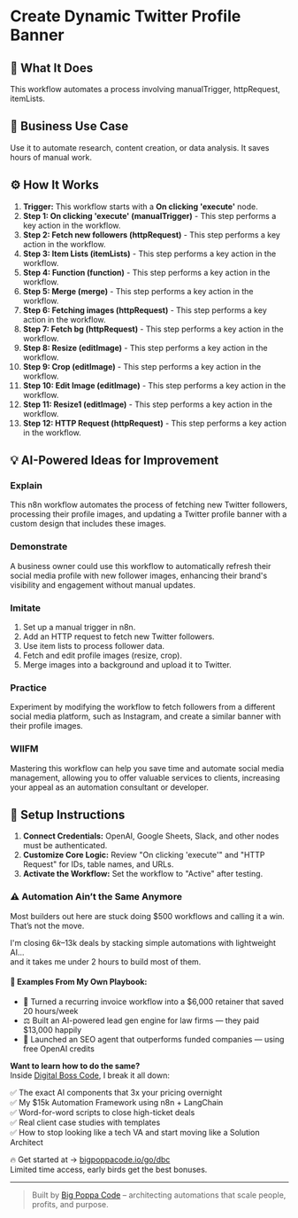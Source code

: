 # Create Dynamic Twitter Profile Banner

## 🚀 What It Does
This workflow automates a process involving manualTrigger, httpRequest, itemLists.

## 💼 Business Use Case
Use it to automate research, content creation, or data analysis. It saves hours of manual work.

## ⚙️ How It Works
1.  **Trigger:** This workflow starts with a **On clicking 'execute'** node.
2. **Step 1: On clicking 'execute' (manualTrigger)** - This step performs a key action in the workflow.
3. **Step 2: Fetch new followers (httpRequest)** - This step performs a key action in the workflow.
4. **Step 3: Item Lists (itemLists)** - This step performs a key action in the workflow.
5. **Step 4: Function (function)** - This step performs a key action in the workflow.
6. **Step 5: Merge (merge)** - This step performs a key action in the workflow.
7. **Step 6: Fetching images (httpRequest)** - This step performs a key action in the workflow.
8. **Step 7: Fetch bg (httpRequest)** - This step performs a key action in the workflow.
9. **Step 8: Resize (editImage)** - This step performs a key action in the workflow.
10. **Step 9: Crop (editImage)** - This step performs a key action in the workflow.
11. **Step 10: Edit Image (editImage)** - This step performs a key action in the workflow.
12. **Step 11: Resize1 (editImage)** - This step performs a key action in the workflow.
13. **Step 12: HTTP Request (httpRequest)** - This step performs a key action in the workflow.

## 💡 AI-Powered Ideas for Improvement
### Explain
This n8n workflow automates the process of fetching new Twitter followers, processing their profile images, and updating a Twitter profile banner with a custom design that includes these images.

### Demonstrate
A business owner could use this workflow to automatically refresh their social media profile with new follower images, enhancing their brand's visibility and engagement without manual updates.

### Imitate
1. Set up a manual trigger in n8n.
2. Add an HTTP request to fetch new Twitter followers.
3. Use item lists to process follower data.
4. Fetch and edit profile images (resize, crop).
5. Merge images into a background and upload it to Twitter.

### Practice
Experiment by modifying the workflow to fetch followers from a different social media platform, such as Instagram, and create a similar banner with their profile images.

### WIIFM
Mastering this workflow can help you save time and automate social media management, allowing you to offer valuable services to clients, increasing your appeal as an automation consultant or developer.

## 🔧 Setup Instructions
1. **Connect Credentials:** OpenAI, Google Sheets, Slack, and other nodes must be authenticated.
2. **Customize Core Logic:** Review "On clicking 'execute'" and "HTTP Request" for IDs, table names, and URLs.
3. **Activate the Workflow:** Set the workflow to "Active" after testing.

### ⚠️ Automation Ain’t the Same Anymore

Most builders out here are stuck doing $500 workflows and calling it a win.  
That’s not the move.  

I'm closing $6k–$13k deals by stacking simple automations with lightweight AI...  
and it takes me under 2 hours to build most of them.

#### 🧠 Examples From My Own Playbook:
- 🔁 Turned a recurring invoice workflow into a $6,000 retainer that saved 20 hours/week  
- ⚖️ Built an AI-powered lead gen engine for law firms — they paid $13,000 happily  
- 🚀 Launched an SEO agent that outperforms funded companies — using free OpenAI credits  

**Want to learn how to do the same?**  
Inside [Digital Boss Code](https://bigpoppacode.io/go/dbc), I break it all down:

✅ The exact AI components that 3x your pricing overnight  
✅ My $15k Automation Framework using n8n + LangChain  
✅ Word-for-word scripts to close high-ticket deals  
✅ Real client case studies with templates  
✅ How to stop looking like a tech VA and start moving like a Solution Architect  

🔥 Get started at → [bigpoppacode.io/go/dbc](https://bigpoppacode.io/go/dbc)  
Limited time access, early birds get the best bonuses.

---
> Built by [Big Poppa Code](https://bigpoppacode.io) – architecting automations that scale people, profits, and purpose.
